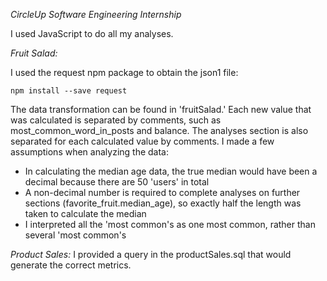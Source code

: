 *CircleUp Software Engineering Internship*

I used JavaScript to do all my analyses.

*Fruit Salad:*

I used the request npm package to obtain the json1 file:

    npm install --save request

The data transformation can be found in 'fruitSalad.'
Each new value that was calculated is separated by comments, such as most_common_word_in_posts and balance.
The analyses section is also separated for each calculated value by comments.
I made a few assumptions when analyzing the data:
- In calculating the median age data, the true median would have been a decimal because there are 50 'users' in total
- A non-decimal number is required to complete analyses on further sections (favorite_fruit.median_age), so exactly half the length was taken to calculate the median
- I interpreted all the 'most common's as one most common, rather than several 'most common's

*Product Sales:*
I provided a query in the productSales.sql that would generate the correct metrics.
